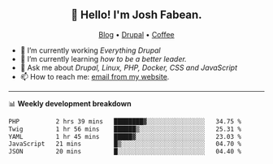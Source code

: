 <h2 align="center">👋 Hello! I'm Josh Fabean.</h2>
<p align="center">
  <a href="https://joshfabean.com">Blog</a> •
  <a href="https://www.drupal.org/u/joshfabean">Drupal</a> •
  <a href="https://www.buymeacoffee.com/LSxne6Yr4">Coffee</a>
</p>

- 🔭 I’m currently working *Everything Drupal*
- 🌱 I’m currently learning *how to be a better leader.*
- 💬 Ask me about *Drupal, Linux, PHP, Docker, CSS and JavaScript*
- 📫 How to reach me: [email from my website](https://joshfabean.com).

-------

📊 **Weekly development breakdown**
<!--START_SECTION:waka-->

```txt
PHP          2 hrs 39 mins   ████████▓░░░░░░░░░░░░░░░░   34.75 %
Twig         1 hr 56 mins    ██████▒░░░░░░░░░░░░░░░░░░   25.31 %
YAML         1 hr 45 mins    █████▓░░░░░░░░░░░░░░░░░░░   23.03 %
JavaScript   21 mins         █▒░░░░░░░░░░░░░░░░░░░░░░░   04.70 %
JSON         20 mins         █░░░░░░░░░░░░░░░░░░░░░░░░   04.40 %
```

<!--END_SECTION:waka-->

<!--
**fabean/fabean** is a ✨ _special_ ✨ repository because its `README.md` (this file) appears on your GitHub profile.

Here are some ideas to get you started:

- 🔭 I’m currently working on ...
- 🌱 I’m currently learning ...
- 👯 I’m looking to collaborate on ...
- 🤔 I’m looking for help with ...
- 💬 Ask me about ...
- 📫 How to reach me: ...
- 😄 Pronouns: ...
- ⚡ Fun fact: ...
-->
